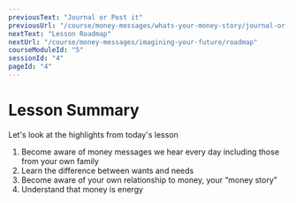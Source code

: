 ```yaml
---
previousText: "Journal or Post it"
previousUrl: "/course/money-messages/whats-your-money-story/journal-or-post-it"
nextText: "Lesson Roadmap"
nextUrl: "/course/money-messages/imagining-your-future/roadmap"
courseModuleId: "5"
sessionId: "4"
pageId: "4"
---
```



# Lesson Summary 

<sparkle-character-intro position="right" character="jen">
Let's look at the highlights from today's lesson
</sparkle-character-intro>

1. Become aware of money messages we hear every day including those from your own family
2. Learn the difference between wants and needs
3. Become aware of your own relationship to money, your “money story”
4. Understand that money is energy
